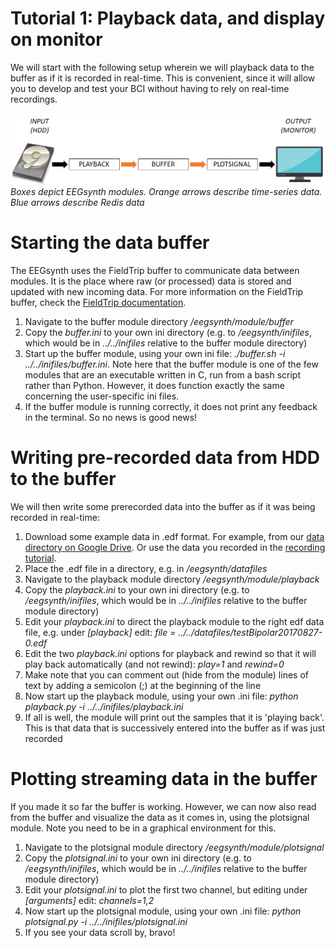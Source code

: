 
# Tutorial 1: Playback data, and display on monitor

We will start with the following setup wherein we will playback data to the buffer as if it is recorded in real-time. This is convenient, since it will allow you to develop and test your BCI without having to rely on real-time recordings.

![Schematic for Tutorial 1](figures/Tutorial1.png)  
*Boxes depict EEGsynth modules. Orange arrows describe time-series data. Blue arrows describe Redis data*

# Starting the data buffer

The EEGsynth uses the FieldTrip buffer to communicate data between modules. It is the place where raw (or processed) data is stored and updated with new incoming data. For more information on the FieldTrip buffer, check the [FieldTrip documentation](http://www.fieldtriptoolbox.org/development/realtime/buffer).

1.   Navigate to the buffer module directory _/eegsynth/module/buffer_
2.   Copy the _buffer.ini_ to your own ini directory (e.g. to _/eegsynth/inifiles_, which would be in _../../inifiles_ relative to the buffer module directory)
3.   Start up the buffer module, using your own ini file: _./buffer.sh -i ../../inifiles/buffer.ini_. Note here that the buffer module is one of the few modules that are an executable written in C, run from a bash script rather than Python. However, it does function exactly the same concerning the user-specific ini files.
4.   If the buffer module is running correctly, it does not print any feedback in the terminal. So no news is good news!

# Writing pre-recorded data from HDD to the buffer

We will then write some prerecorded data into the buffer as if it was being recorded in real-time:

1.   Download some example data in .edf format. For example, from our [data directory on Google Drive](https://drive.google.com/drive/folders/0B10S8PeNnxw1ZnZPbUh0RWk0cjA). Or use the data you recorded in the [recording tutorial](https://braincontrolclub.miraheze.org/wiki/Recording_tutorial "Recording tutorial").
2.   Place the .edf file in a directory, e.g. in _/eegsynth/datafiles_
3.   Navigate to the playback module directory _/eegsynth/module/playback_
4.   Copy the _playback.ini_ to your own ini directory (e.g. to _/eegsynth/inifiles_, which would be in _../../inifiles_ relative to the buffer module directory)
5.   Edit your _playback.ini_ to direct the playback module to the right edf data file, e.g. under _[playback]_ edit: _file = ../../datafiles/testBipolar20170827-0.edf_
6.   Edit the two _playback.ini_ options for playback and rewind so that it will play back automatically (and not rewind): _play=1_ and _rewind=0_
7.   Make note that you can comment out (hide from the module) lines of text by adding a semicolon (;) at the beginning of the line
8.   Now start up the playback module, using your own .ini file: _python playback.py -i ../../inifiles/playback.ini_
9.   If all is well, the module will print out the samples that it is 'playing back'. This is that data that is successively entered into the buffer as if was just recorded

# Plotting streaming data in the buffer

If you made it so far the buffer is working. However, we can now also read from the buffer and visualize the data as it comes in, using the plotsignal module. Note you need to be in a graphical environment for this.

1.   Navigate to the plotsignal module directory _/eegsynth/module/plotsignal_
2.   Copy the _plotsignal.ini_ to your own ini directory (e.g. to _/eegsynth/inifiles_, which would be in _../../inifiles_ relative to the buffer module directory)
3.   Edit your _plotsignal.ini_ to plot the first two channel, but editing under _[arguments]_ edit: _channels=1,2_
4.   Now start up the plotsignal module, using your own .ini file: _python plotsignal.py -i ../../inifiles/plotsignal.ini_
5.   If you see your data scroll by, bravo!
